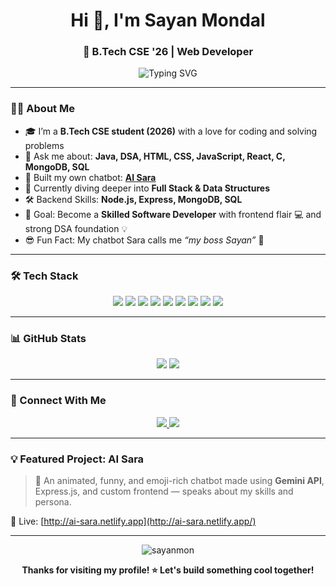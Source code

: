 <h1 align="center">Hi 👋, I'm Sayan Mondal</h1>
<h3 align="center">🚀 B.Tech CSE '26 | Web Developer </h3>

<p align="center">
  <img src="https://readme-typing-svg.demolab.com?font=Fira+Code&size=22&pause=1000&center=true&vCenter=true&width=440&lines=Frontend+Developer+💻;React+Enthusiast+⚛️;DSA+%26+Java+Programmer+💡;MongoDB+%7C+SQL+%7C+C+Coder;Creator+of+AI+Sara+🤖" alt="Typing SVG" />
</p>

---

### 🧑‍💻 About Me

- 🎓 I’m a **B.Tech CSE student (2026)** with a love for coding and solving problems
- 💬 Ask me about: **Java, DSA, HTML, CSS, JavaScript, React, C, MongoDB, SQL**
- 🤖 Built my own chatbot: [**AI Sara**](http://ai-sara.netlify.app/)
- 🔭 Currently diving deeper into **Full Stack & Data Structures**
- 🛠️ Backend Skills: **Node.js, Express, MongoDB, SQL**
- 🎯 Goal: Become a **Skilled Software Developer** with frontend flair 💻 and strong DSA foundation 💡
- 😎 Fun Fact: My chatbot Sara calls me *“my boss Sayan”* 🧠


---

### 🛠️ Tech Stack

<p align="center">
  <img src="https://img.shields.io/badge/HTML-E34F26?style=for-the-badge&logo=html5&logoColor=white"/>
  <img src="https://img.shields.io/badge/CSS-1572B6?style=for-the-badge&logo=css3&logoColor=white"/>
  <img src="https://img.shields.io/badge/JavaScript-F7DF1E?style=for-the-badge&logo=javascript&logoColor=black"/>
  <img src="https://img.shields.io/badge/React-20232A?style=for-the-badge&logo=react&logoColor=61DAFB"/>
  <img src="https://img.shields.io/badge/Java-007396?style=for-the-badge&logo=java&logoColor=white"/>
  <img src="https://img.shields.io/badge/C-00599C?style=for-the-badge&logo=c&logoColor=white"/>
  <img src="https://img.shields.io/badge/MongoDB-4EA94B?style=for-the-badge&logo=mongodb&logoColor=white"/>
  <img src="https://img.shields.io/badge/MySQL-4479A1?style=for-the-badge&logo=mysql&logoColor=white"/>
  <img src="https://img.shields.io/badge/Git-F05032?style=for-the-badge&logo=git&logoColor=white"/>
</p>

---

### 📊 GitHub Stats

<p align="center">
  <img src="https://github-readme-stats.vercel.app/api?username=sayanmon&show_icons=true&theme=tokyonight&hide_title=true&count_private=true" />
  <img src="https://github-readme-streak-stats.herokuapp.com?user=sayanmon&theme=tokyonight" />
</p>



---

### 🔗 Connect With Me

<p align="center">
  <a href="https://www.linkedin.com/in/sayan-mondal-324a1835b">
    <img src="https://img.shields.io/badge/LinkedIn-blue?style=for-the-badge&logo=linkedin&logoColor=white" />
  </a>
  <a href="http://ai-sara.netlify.app/">
    <img src="https://img.shields.io/badge/My_Portfolio-000000?style=for-the-badge&logo=vercel&logoColor=white" />
  </a>
</p>

---

### 💡 Featured Project: AI Sara

> 🧠 An animated, funny, and emoji-rich chatbot made using **Gemini API**, Express.js, and custom frontend — speaks about my skills and persona.

🔗 Live: [http://ai-sara.netlify.app](http://ai-sara.netlify.app/)




---

<p align="center">
  <img src="https://komarev.com/ghpvc/?username=sayanmon&label=Profile+Views&color=brightgreen" alt="sayanmon" />
</p>

<p align="center">
  <b>Thanks for visiting my profile! ⭐ Let's build something cool together!</b>
</p>
